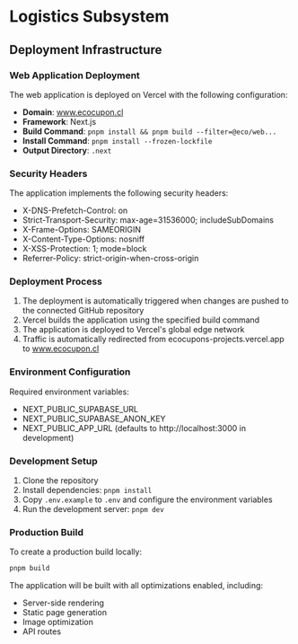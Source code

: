 # Logistics Subsystem

## Deployment Infrastructure

### Web Application Deployment

The web application is deployed on Vercel with the following configuration:

- **Domain**: www.ecocupon.cl
- **Framework**: Next.js
- **Build Command**: `pnpm install && pnpm build --filter=@eco/web...`
- **Install Command**: `pnpm install --frozen-lockfile`
- **Output Directory**: `.next`

### Security Headers

The application implements the following security headers:

- X-DNS-Prefetch-Control: on
- Strict-Transport-Security: max-age=31536000; includeSubDomains
- X-Frame-Options: SAMEORIGIN
- X-Content-Type-Options: nosniff
- X-XSS-Protection: 1; mode=block
- Referrer-Policy: strict-origin-when-cross-origin

### Deployment Process

1. The deployment is automatically triggered when changes are pushed to the connected GitHub repository
2. Vercel builds the application using the specified build command
3. The application is deployed to Vercel's global edge network
4. Traffic is automatically redirected from ecocupons-projects.vercel.app to www.ecocupon.cl

### Environment Configuration

Required environment variables:
- NEXT_PUBLIC_SUPABASE_URL
- NEXT_PUBLIC_SUPABASE_ANON_KEY
- NEXT_PUBLIC_APP_URL (defaults to http://localhost:3000 in development)

### Development Setup

1. Clone the repository
2. Install dependencies: `pnpm install`
3. Copy `.env.example` to `.env` and configure the environment variables
4. Run the development server: `pnpm dev`

### Production Build

To create a production build locally:

```bash
pnpm build
```

The application will be built with all optimizations enabled, including:
- Server-side rendering
- Static page generation
- Image optimization
- API routes